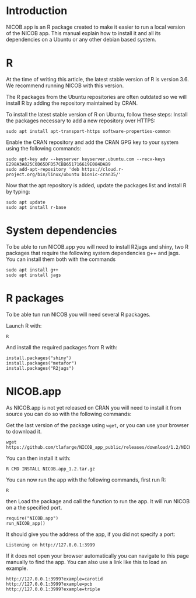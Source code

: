 # Introduction

NICOB.app is an R package created to make it easier to run a local
version of the NICOB app. This manual explain how to install it and all
its dependencies on a Ubuntu or any other debian based system.

# R

At the time of writing this article, the latest stable version of R is
version 3.6. We recommend running NICOB with this version.

The R packages from the Ubuntu repositories are often outdated so we
will install R by adding the repository maintained by CRAN.

To install the latest stable version of R on Ubuntu, follow these steps:
Install the packages necessary to add a new repository over HTTPS:

    sudo apt install apt-transport-https software-properties-common

Enable the CRAN repository and add the CRAN GPG key to your system using
the following commands:

    sudo apt-key adv --keyserver keyserver.ubuntu.com --recv-keys E298A3A825C0D65DFD57CBB651716619E084DAB9
    sudo add-apt-repository 'deb https://cloud.r-project.org/bin/linux/ubuntu bionic-cran35/'

Now that the apt repository is added, update the packages list and
install R by typing:

    sudo apt update
    sudo apt install r-base

# System dependencies

To be able to run NICOB.app you will need to install R2jags and shiny,
two R packages that require the following system dependencies g++ and
jags. You can install them both with the commands

    sudo apt install g++
    sudo apt install jags

# R packages

To be able tun run NICOB you will need several R packages.

Launch R with:

```
R
```

And install the required packages from R with:

    install.packages("shiny")
    install.packages("metafor")
    install.packages("R2jags")

# NICOB.app

As NICOB.app is not yet released on CRAN you will need to install it
from source you can do so with the following commands:

Get the last version of the package using ```wget```, or you can use your browser to download it.

    wget https://github.com/tlafarge/NICOB_app_public/releases/download/1.2/NICOB.app_1.2.tar.gz

You can then install it with:

    R CMD INSTALL NICOB.app_1.2.tar.gz

You can now run the app with the following commands, first run R:

```
R
```

then Load the package and call the function to run the app. It will run
NICOB on a the specified port.

    require("NICOB.app")
    run_NICOB_app()

It should give you the address of the app, if you did not specify a port:

    Listening on http://127.0.0.1:3999

If it does not open your browser automatically you can navigate to this
page manually to find the app. You can also use a link like this to load
an example.

    http://127.0.0.1:3999?example=carotid
    http://127.0.0.1:3999?example=pcb
    http://127.0.0.1:3999?example=triple
